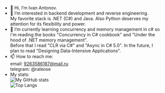 - 👋 Hi, I’m Ivan Antonov.
- 👀 I’m interested in backend development and reverse engineering.  
My favorite stack is .NET (C#) and Java. Also Python deserves my attention for its flexibility and power.
- 🌱 I’m currently learning concurrency and memory management in c# so i'm reading the books "Concurrency in C# cookbook" and "Under the hood of .NET memory management".  
Before that I read "CLR via C#" and "Async in C# 5.0". In the future, I plan to read "Designing Data-Intensive Applications".  
- 📫 How to reach me:  
email: 9263586187@mail.ru  
telegram: @raleose  
- My stats:  
![My GitHub stats](https://github-readme-stats.vercel.app/api?username=raleose&count_private=true&show_icons=true&theme=great-gatsby)  
![Top Langs](https://github-readme-stats.vercel.app/api/top-langs/?username=raleose&theme=great-gatsby)  

<!---
Raleose/Raleose is a ✨ special ✨ repository because its `README.md` (this file) appears on your GitHub profile.
You can click the Preview link to take a look at your changes.
--->
